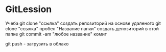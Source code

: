 # GitLession
Учеба
git clone "ссылка" создать репозиторий на основе удаленого
git clone "ссылка" пробел "Название папки" создать депозиторий в этой папке
git commit -am "любое название" комит

git push - загрузить в облако